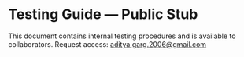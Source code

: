 # Testing Guide — Public Stub

This document contains internal testing procedures and is available to collaborators.
Request access: aditya.garg.2006@gmail.com
